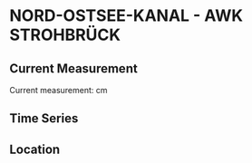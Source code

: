 # NORD-OSTSEE-KANAL - AWK STROHBRÜCK

## Current Measurement

Current measurement: <Value topic="rivers/pegel-online/NOK/AWK-STROHBRUECK/measurementValue"/> cm

## Time Series

<TimeSeries topic="rivers/pegel-online/NOK/AWK-STROHBRUECK/measurementValue" period="week" />

## Location

<WorldMap>
  <Marker lat="54.33483320795625" lon="9.967772383695179" labelTopic="rivers/pegel-online/NOK/AWK-STROHBRUECK/measurementValue" />
</WorldMap>
